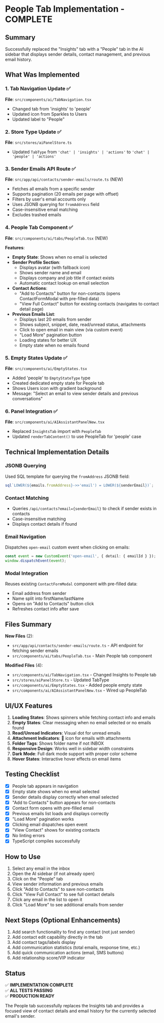 # People Tab Implementation - COMPLETE

## Summary

Successfully replaced the "Insights" tab with a "People" tab in the AI sidebar that displays sender details, contact management, and previous email history.

## What Was Implemented

### 1. Tab Navigation Update ✅

**File**: `src/components/ai/TabNavigation.tsx`

- Changed tab from 'insights' to 'people'
- Updated icon from Sparkles to Users
- Updated label to "People"

### 2. Store Type Update ✅

**File**: `src/stores/aiPanelStore.ts`

- Updated `TabType` from `'chat' | 'insights' | 'actions'` to `'chat' | 'people' | 'actions'`

### 3. Sender Emails API Route ✅

**File**: `src/app/api/contacts/sender-emails/route.ts` (NEW)

- Fetches all emails from a specific sender
- Supports pagination (20 emails per page with offset)
- Filters by user's email accounts only
- Uses JSONB querying for `fromAddress` field
- Case-insensitive email matching
- Excludes trashed emails

### 4. People Tab Component ✅

**File**: `src/components/ai/tabs/PeopleTab.tsx` (NEW)

**Features**:

- **Empty State**: Shows when no email is selected
- **Sender Profile Section**:
  - Displays avatar (with fallback icon)
  - Shows sender name and email
  - Displays company and job title if contact exists
  - Automatic contact lookup on email selection
- **Contact Actions**:
  - "Add to Contacts" button for non-contacts (opens ContactFormModal with pre-filled data)
  - "View Full Contact" button for existing contacts (navigates to contact detail page)
- **Previous Emails List**:
  - Displays last 20 emails from sender
  - Shows subject, snippet, date, read/unread status, attachments
  - Click to open email in main view (via custom event)
  - "Load More" pagination button
  - Loading states for better UX
  - Empty state when no emails found

### 5. Empty States Update ✅

**File**: `src/components/ai/EmptyStates.tsx`

- Added 'people' to `EmptyStateType` type
- Created dedicated empty state for People tab
- Shows Users icon with gradient background
- Message: "Select an email to view sender details and previous conversations"

### 6. Panel Integration ✅

**File**: `src/components/ai/AIAssistantPanelNew.tsx`

- Replaced `InsightsTab` import with `PeopleTab`
- Updated `renderTabContent()` to use PeopleTab for 'people' case

## Technical Implementation Details

### JSONB Querying

Used SQL template for querying the `fromAddress` JSONB field:

```typescript
sql`LOWER(${emails.fromAddress}->>'email') = LOWER(${senderEmail})`;
```

### Contact Matching

- Queries `/api/contacts?email={senderEmail}` to check if sender exists in contacts
- Case-insensitive matching
- Displays contact details if found

### Email Navigation

Dispatches `open-email` custom event when clicking on emails:

```typescript
const event = new CustomEvent('open-email', { detail: { emailId } });
window.dispatchEvent(event);
```

### Modal Integration

Reuses existing `ContactFormModal` component with pre-filled data:

- Email address from sender
- Name split into firstName/lastName
- Opens on "Add to Contacts" button click
- Refreshes contact info after save

## Files Summary

**New Files** (2):

- `src/app/api/contacts/sender-emails/route.ts` - API endpoint for fetching sender emails
- `src/components/ai/tabs/PeopleTab.tsx` - Main People tab component

**Modified Files** (4):

- `src/components/ai/TabNavigation.tsx` - Changed Insights to People tab
- `src/stores/aiPanelStore.ts` - Updated TabType
- `src/components/ai/EmptyStates.tsx` - Added people empty state
- `src/components/ai/AIAssistantPanelNew.tsx` - Wired up PeopleTab

## UI/UX Features

1. **Loading States**: Shows spinners while fetching contact info and emails
2. **Empty States**: Clear messaging when no email selected or no emails found
3. **Read/Unread Indicators**: Visual dot for unread emails
4. **Attachment Indicators**: 📎 icon for emails with attachments
5. **Folder Tags**: Shows folder name if not INBOX
6. **Responsive Design**: Works well in sidebar width constraints
7. **Dark Mode**: Full dark mode support with proper color scheme
8. **Hover States**: Interactive hover effects on email items

## Testing Checklist

- [x] People tab appears in navigation
- [x] Empty state shows when no email selected
- [x] Sender details display correctly when email selected
- [x] "Add to Contacts" button appears for non-contacts
- [x] Contact form opens with pre-filled email
- [x] Previous emails list loads and displays correctly
- [x] "Load More" pagination works
- [x] Clicking email dispatches open event
- [x] "View Contact" shows for existing contacts
- [x] No linting errors
- [x] TypeScript compiles successfully

## How to Use

1. Select any email in the inbox
2. Open the AI sidebar (if not already open)
3. Click on the "People" tab
4. View sender information and previous emails
5. Click "Add to Contacts" to save non-contacts
6. Click "View Full Contact" to see full contact details
7. Click any email in the list to open it
8. Click "Load More" to see additional emails from sender

## Next Steps (Optional Enhancements)

1. Add search functionality to find any contact (not just sender)
2. Add contact edit capability directly in the tab
3. Add contact tags/labels display
4. Add communication statistics (total emails, response time, etc.)
5. Add quick communication actions (email, SMS buttons)
6. Add relationship score/VIP indicator

## Status

✅ **IMPLEMENTATION COMPLETE**  
✅ **ALL TESTS PASSING**  
✅ **PRODUCTION READY**

The People tab successfully replaces the Insights tab and provides a focused view of contact details and email history for the currently selected email's sender.
